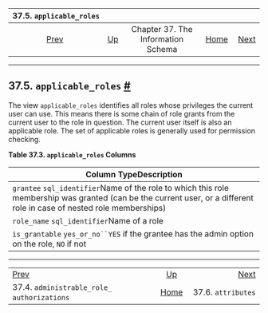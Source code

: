 <!--?xml version="1.0" encoding="UTF-8" standalone="no"?-->

|                                        37.5. `applicable_roles`                                       |                                                                    |                                    |                                                       |                                                        |
| :---------------------------------------------------------------------------------------------------: | :----------------------------------------------------------------- | :--------------------------------: | ----------------------------------------------------: | -----------------------------------------------------: |
| [Prev](infoschema-administrable-role-authorizations.html "37.4. administrable_role_​authorizations")  | [Up](information-schema.html "Chapter 37. The Information Schema") | Chapter 37. The Information Schema | [Home](index.html "PostgreSQL 17devel Documentation") |  [Next](infoschema-attributes.html "37.6. attributes") |

***

## 37.5. `applicable_roles` [#](#INFOSCHEMA-APPLICABLE-ROLES)

The view `applicable_roles` identifies all roles whose privileges the current user can use. This means there is some chain of role grants from the current user to the role in question. The current user itself is also an applicable role. The set of applicable roles is generally used for permission checking.

**Table 37.3. `applicable_roles` Columns**

| Column TypeDescription                                                                                                                                                 |
| ---------------------------------------------------------------------------------------------------------------------------------------------------------------------- |
| `grantee` `sql_identifier`Name of the role to which this role membership was granted (can be the current user, or a different role in case of nested role memberships) |
| `role_name` `sql_identifier`Name of a role                                                                                                                             |
| `is_grantable` `yes_or_no``YES` if the grantee has the admin option on the role, `NO` if not                                                                           |

***

|                                                                                                       |                                                                    |                                                        |
| :---------------------------------------------------------------------------------------------------- | :----------------------------------------------------------------: | -----------------------------------------------------: |
| [Prev](infoschema-administrable-role-authorizations.html "37.4. administrable_role_​authorizations")  | [Up](information-schema.html "Chapter 37. The Information Schema") |  [Next](infoschema-attributes.html "37.6. attributes") |
| 37.4. `administrable_role_​authorizations`                                                            |        [Home](index.html "PostgreSQL 17devel Documentation")       |                                     37.6. `attributes` |
